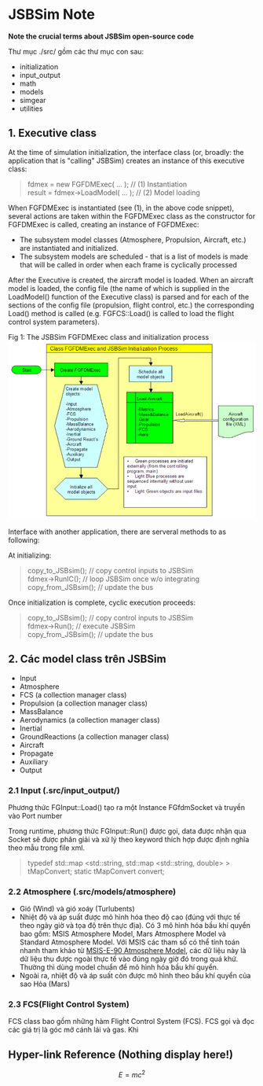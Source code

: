 # JSBSim Note 

**Note the crucial terms about JSBSim open-source code**

Thư mục ./src/ gồm các thư mục con sau:
*  initialization
*  input_output
*  math 
*  models
*  simgear
*  utilities
  
## 1. Executive class 
At the time of simulation initialization, the interface class (or, broadly: the application that is "calling" JSBSim) creates an instance of this executive class: 
> fdmex = new FGFDMExec( … ); // (1) Instantiation \
result = fdmex->LoadModel( … ); // (2) Model loading

When FGFDMExec is instantiated (see (1), in the above code snippet), several actions are taken within the FGFDMExec class as the constructor for FGFDMExec is called, creating an instance of FGFDMExec:
* The subsystem model classes (Atmosphere, Propulsion, Aircraft, etc.) are instantiated and initialized.
*  The subsystem models are scheduled - that is a list of models is made that will be called in order when each frame is cyclically processed

After the Executive is created, the aircraft model is loaded. When an aircraft model is loaded, the config file (the name of which is supplied in the LoadModel() function of the Executive class) is parsed and for each of the sections of the config file (propulsion, flight control, etc.) the corresponding Load() method is called (e.g. FGFCS::Load() is called to load the flight control system parameters). 

Fig 1: The JSBSim FGFDMExec class and initialization process ![FDMExec_Init&Process](./img/FDMExec_Init&Process.png)

Interface with another application, there are serveral methods to as following:

At initializing: 
> copy_to_JSBsim(); // copy control inputs to JSBSim \
fdmex->RunIC(); // loop JSBSim once w/o integrating \
copy_from_JSBsim(); // update the bus 

Once initialization is complete, cyclic execution proceeds:
> copy_to_JSBsim(); // copy control inputs to JSBSim \
fdmex->Run(); // execute JSBSim \
copy_from_JSBsim(); // update the bus 

## 2.  Các model class trên JSBSim

* Input
* Atmosphere
* FCS (a collection manager class)
* Propulsion (a collection manager class)
* MassBalance
* Aerodynamics (a collection manager class)
* Inertial
* GroundReactions (a collection manager class)
* Aircraft
* Propagate
* Auxiliary
* Output

### 2.1 Input (.src/input_output/)

Phương thức FGInput::Load() tạo ra một Instance FGfdmSocket và truyền vào Port number 

Trong runtime, phương thức FGInput::Run() được gọi, data được nhận qua Socket sẽ được phân giải và xử lý theo keyword thích hợp được định nghĩa theo mẫu trong file xml.

> typedef std::map <std::string, std::map <std::string, double> > tMapConvert;
  static tMapConvert convert;

### 2.2 Atmosphere (.src/models/atmosphere)

* Gió (Wind) và gió xoáy (Turlubents) 
* Nhiệt độ và áp suất được mô hình hóa theo độ cao (đúng với thực tế theo ngày giờ và tọa độ trên thực địa). Có 3 mô hình hóa bầu khí quyển bao gồm: MSIS Atmosphere Model, Mars Atmosphere Model và Standard Atmosphere Model. Với MSIS các tham số có thể tính toán nhanh tham khảo từ [MSIS-E-90 Atmosphere Model], các dữ liệu này là dữ liệu thu được ngoài thực tế vào đúng ngày giờ đó trong quá khứ. Thường thì dùng model chuẩn để mô hình hóa bầu khí quyển.
* Ngoài ra, nhiệt độ và áp suất còn được mô hình theo bầu khí quyển của sao Hỏa (Mars)

### 2.3  FCS(Flight Control System)

FCS class bao gồm những hàm Flight Control System (FCS). FCS gọi và đọc các giá trị là góc mở cánh lái và gas. Khi 



## **Hyper-link Reference** (Nothing display here!)
[MSIS-E-90 Atmosphere Model]: https://ccmc.gsfc.nasa.gov/modelweb/models/msis_vitmo.php

$$ E = mc^2$$